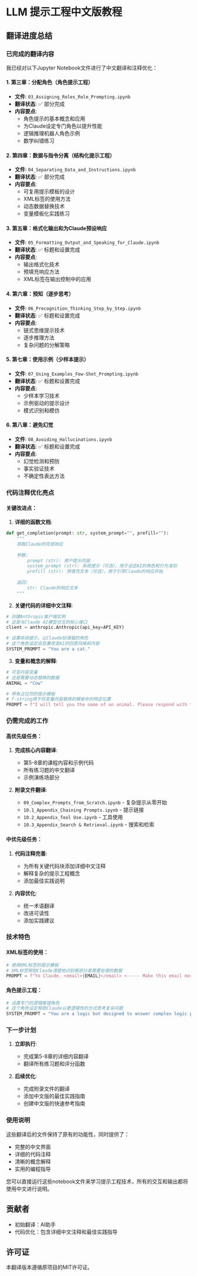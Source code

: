 # LLM 提示工程中文版教程

## 翻译进度总结

### 已完成的翻译内容

我已经对以下Jupyter Notebook文件进行了中文翻译和注释优化：

#### 1. 第三章：分配角色（角色提示工程）
- **文件**: `03_Assigning_Roles_Role_Prompting.ipynb`
- **翻译状态**: ✅ 部分完成
- **内容要点**:
  - 角色提示的基本概念和应用
  - 为Claude设定专门角色以提升性能
  - 逻辑推理机器人角色示例
  - 数学纠错练习

#### 2. 第四章：数据与指令分离（结构化提示工程）
- **文件**: `04_Separating_Data_and_Instructions.ipynb`
- **翻译状态**: ✅ 部分完成
- **内容要点**:
  - 可复用提示模板的设计
  - XML标签的使用方法
  - 动态数据替换技术
  - 变量模板化实践练习

#### 3. 第五章：格式化输出和为Claude预设响应
- **文件**: `05_Formatting_Output_and_Speaking_for_Claude.ipynb`
- **翻译状态**: ✅ 标题和设置完成
- **内容要点**:
  - 输出格式化技术
  - 预填充响应方法
  - XML标签在输出控制中的应用

#### 4. 第六章：预知（逐步思考）
- **文件**: `06_Precognition_Thinking_Step_by_Step.ipynb`
- **翻译状态**: ✅ 标题和设置完成
- **内容要点**:
  - 链式思维提示技术
  - 逐步推理方法
  - 复杂问题的分解策略

#### 5. 第七章：使用示例（少样本提示）
- **文件**: `07_Using_Examples_Few-Shot_Prompting.ipynb`
- **翻译状态**: ✅ 标题和设置完成
- **内容要点**:
  - 少样本学习技术
  - 示例驱动的提示设计
  - 模式识别和模仿

#### 6. 第八章：避免幻觉
- **文件**: `08_Avoiding_Hallucinations.ipynb`
- **翻译状态**: ✅ 标题和设置完成
- **内容要点**:
  - 幻觉检测和预防
  - 事实验证技术
  - 不确定性表达方法

### 代码注释优化亮点

#### 关键改进点：
1. **详细的函数文档**:
```python
def get_completion(prompt: str, system_prompt="", prefill=""):
    """
    获取Claude的完成响应
    
    参数:
        prompt (str): 用户提示内容
        system_prompt (str): 系统提示（可选），用于设定AI的角色和行为准则
        prefill (str): 预填充文本（可选），用于引导Claude的响应开始
    
    返回:
        str: Claude的响应文本
    """
```

2. **关键代码的详细中文注释**:
```python
# 创建Anthropic客户端实例
# 这是与Claude AI模型交互的核心接口
client = anthropic.Anthropic(api_key=API_KEY)

# 设置系统提示，让Claude扮演猫的角色
# 这个角色设定会显著改变AI的回答风格和内容
SYSTEM_PROMPT = "You are a cat."
```

3. **变量和概念的解释**:
```python
# 可变内容变量
# 这是需要动态替换的数据
ANIMAL = "Cow"

# 带有占位符的提示模板
# f-string用于将变量内容替换到模板中的特定位置
PROMPT = f"I will tell you the name of an animal. Please respond with the noise that animal makes. {ANIMAL}"
```

### 仍需完成的工作

#### 高优先级任务：
1. **完成核心内容翻译**:
   - 第5-8章的课程内容和示例代码
   - 所有练习题的中文翻译
   - 示例演练场部分

2. **附录文件翻译**:
   - `09_Complex_Prompts_from_Scratch.ipynb` - 复杂提示从零开始
   - `10.1_Appendix_Chaining Prompts.ipynb` - 提示链接
   - `10.2_Appendix_Tool Use.ipynb` - 工具使用
   - `10.3_Appendix_Search & Retrieval.ipynb` - 搜索和检索

#### 中优先级任务：
1. **代码注释完善**:
   - 为所有关键代码块添加详细中文注释
   - 解释复杂的提示工程概念
   - 添加最佳实践说明

2. **内容优化**:
   - 统一术语翻译
   - 改进可读性
   - 添加实践建议

### 技术特色

#### XML标签的使用：
```python
# 使用XML标签的提示模板
# XML标签帮助Claude清楚地识别哪部分是需要处理的数据
PROMPT = f"Yo Claude. <email>{EMAIL}</email> <----- Make this email more polite but don't change anything else about it."
```

#### 角色提示工程：
```python
# 设置专门的逻辑推理角色
# 这个角色设定帮助Claude以更逻辑性的方式思考复杂问题
SYSTEM_PROMPT = "You are a logic bot designed to answer complex logic problems."
```

### 下一步计划

1. **立即执行**:
   - 完成第5-8章的详细内容翻译
   - 翻译所有练习题和评分函数

2. **后续优化**:
   - 完成附录文件的翻译
   - 添加中文版的最佳实践指南
   - 创建中文版的快速参考指南

### 使用说明

这些翻译后的文件保持了原有的功能性，同时提供了：
- 完整的中文界面
- 详细的代码注释
- 清晰的概念解释
- 实用的编程指导

您可以直接运行这些notebook文件来学习提示工程技术，所有的交互和输出都将使用中文进行说明。

## 贡献者

- 初始翻译：AI助手
- 代码优化：包含详细中文注释和最佳实践指导

## 许可证

本翻译版本遵循原项目的MIT许可证。 